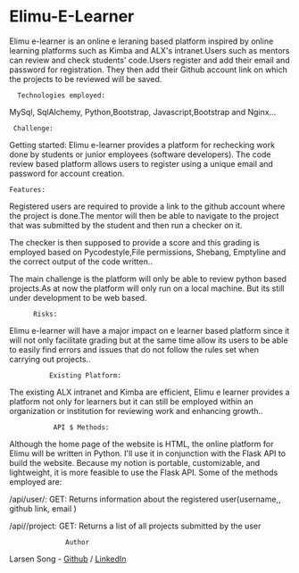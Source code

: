 # Elimu-E-Learner


Elimu e-learner is an online e leraning based platform  inspired by online learning platforms such as Kimba and  ALX's intranet.Users such as mentors can review and check students' code.Users register and add their email and password for registration. They then add their Github account  link on which the projects to be reviewed will be saved.

  
      Technologies employed:
   
   MySql, SqlAlchemy, Python,Bootstrap, Javascript,Bootstrap and Nginx...
   
     Challenge:

  Getting started:
Elimu e-learner provides a platform for rechecking work done by students or junior employees (software developers). The code review based platform allows users to register using a unique email and password for account creation.

    Features:
Registered users are required to provide a link to the github account where the project is done.The mentor will then be able to navigate to the project that was submitted by the student and then run a checker on it.

The checker is then supposed to provide a score and this grading is employed based on Pycodestyle,File permissions, Shebang, Emptyline and the correct output of the code written..
   
 The main challenge is the platform will only be able to review python based projects.As at now the platform will only run on a local machine. But its still under development to be web based.


          Risks:
Elimu e-learner will have a major impact on e learner based platform since it will not only facilitate grading but at the same time allow its users to be able to easily find errors and issues that do not follow the rules set when carrying out projects..
   

              Existing Platform:

The existing ALX intranet and Kimba are efficient, Elimu e learner provides a platform not only for learners but it can still be employed within an organization or institution for reviewing work and enhancing growth..

               API $ Methods:
                  
Although the home page of the website is HTML, the online platform for Elimu will be written in Python.
I'll use it in conjunction with the Flask API to build the website. 
Because my notion is portable, customizable, and lightweight, it is more feasible to use the Flask API. Some of the methods employed are:

/api/user/<id>: 
GET: Returns information about the registered user(username,, github link, email )
  
/api/<user>/project: 
GET: Returns a list of all projects submitted by the user

                  Author

Larsen Song - [Github](https://github.com/larsensong) / [LinkedIn](https://www.linkedin.com/in/larsen-mulamba-236a0718b?lipi=urn%3Ali%3Apage%3Ad_flagship3_profile_view_base_contact_details%3BFdYyfFARSJ24crdZLoz5Fg%3D%3D)
